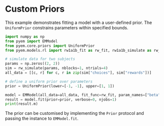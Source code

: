 # Custom Priors

This example demonstrates fitting a model with a user-defined prior. The
`UniformPrior` constrains parameters within specified bounds.

```python
import numpy as np
from pyem import EMModel
from pyem.core.priors import UniformPrior
from pyem.models.rl import rw1a1b_fit as rw_fit, rw1a1b_simulate as rw_simulate

# simulate data for two subjects
params = np.zeros((2, 2))
sim = rw_simulate(params, nblocks=1, ntrials=4)
all_data = [[c, r] for c, r in zip(sim["choices"], sim["rewards"])]

# define a uniform prior over parameters
prior = UniformPrior(lower=[-1, -1], upper=[1, 1])

model = EMModel(all_data=all_data, fit_func=rw_fit, param_names=["beta", "alpha"])
result = model.fit(prior=prior, verbose=0, njobs=1)
print(result.m)
```

The prior can be customised by implementing the `Prior` protocol and passing the
instance to `EMModel.fit`.

